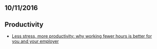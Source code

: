 10/11/2016
----------

## Productivity
* [Less stress, more productivity: why working fewer hours is better for you and your employer](https://codewithoutrules.com/2016/08/18/productive-programmer/)